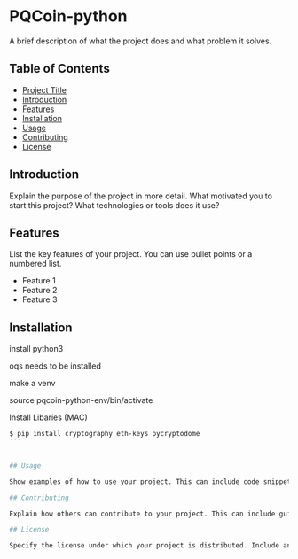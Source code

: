 # PQCoin-python

A brief description of what the project does and what problem it solves.

## Table of Contents

- [Project Title](#project-title)
- [Introduction](#introduction)
- [Features](#features)
- [Installation](#installation)
- [Usage](#usage)
- [Contributing](#contributing)
- [License](#license)

## Introduction

Explain the purpose of the project in more detail. What motivated you to start this project? What technologies or tools does it use?

## Features

List the key features of your project. You can use bullet points or a numbered list.

- Feature 1
- Feature 2
- Feature 3

## Installation

install 
python3

oqs needs to be installed

make a venv

source pqcoin-python-env/bin/activate 

Install Libaries (MAC)
```bash
$ pip install cryptography eth-keys pycryptodome
´´´


## Usage

Show examples of how to use your project. This can include code snippets, screenshots, or usage scenarios.

## Contributing

Explain how others can contribute to your project. This can include guidelines for submitting bug reports, feature requests, or code contributions.

## License

Specify the license under which your project is distributed. Include any license badges or links to the full license text.


